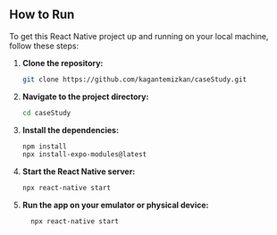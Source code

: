 ## How to Run

To get this React Native project up and running on your local machine, follow these steps:

1. **Clone the repository:**
    ```bash
    git clone https://github.com/kagantemizkan/caseStudy.git
    ```

2. **Navigate to the project directory:**
    ```bash
    cd caseStudy
    ```

3. **Install the dependencies:**
    ```bash
    npm install
    npx install-expo-modules@latest
    ```

4. **Start the React Native server:**
    ```bash
    npx react-native start
    ```

5. **Run the app on your emulator or physical device:**
   ```bash
     npx react-native start
   ```

